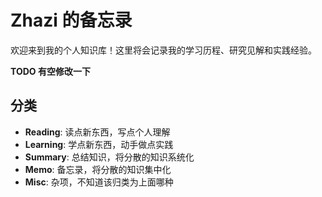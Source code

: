 # Zhazi 的备忘录

欢迎来到我的个人知识库！这里将会记录我的学习历程、研究见解和实践经验。

**TODO 有空修改一下**

## 分类
- **Reading**:  读点新东西，写点个人理解  
- **Learning**: 学点新东西，动手做点实践  
- **Summary**:  总结知识，将分散的知识系统化
- **Memo**:     备忘录，将分散的知识集中化  
- **Misc**:     杂项，不知道该归类为上面哪种
